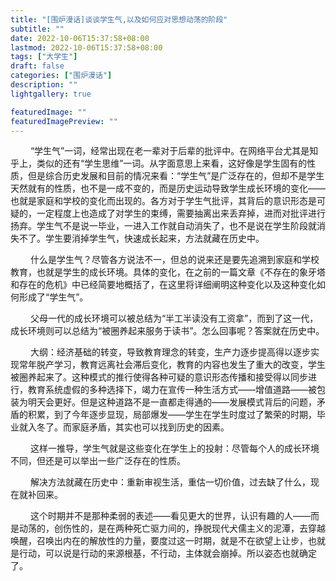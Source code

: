 ```yaml
---
title: "[围炉漫话]谈谈学生气,以及如何应对思想动荡的阶段"
subtitle: ""
date: 2022-10-06T15:37:58+08:00
lastmod: 2022-10-06T15:37:58+08:00
tags: ["大学生"]
draft: false
categories: ["围炉漫话"]
description: ""
lightgallery: true

featuredImage: ""
featuredImagePreview: ""
---
```


&emsp; &emsp;“学生气”一词，经常出现在老一辈对于后辈的批评中。在网络平台尤其是知乎上，类似的还有“学生思维”一词。从字面意思上来看，这好像是学生固有的性质，但是综合历史发展和目前的情况来看：“学生气”是广泛存在的，但却不是学生天然就有的性质，也不是一成不变的，而是历史运动导致学生成长环境的变化——也就是家庭和学校的变化而出现的。各方对于学生气批评，其背后的意识形态是可疑的，一定程度上也造成了对学生的束缚，需要抽离出来丢弃掉，进而对批评进行扬弃。学生气不是说一毕业，一进入工作就自动消失了，也不是说在学生阶段就消失不了。学生要消掉学生气，快速成长起来，方法就藏在历史中。

&emsp; &emsp;什么是学生气？尽管各方说法不一，但总的说来还是要先追溯到家庭和学校教育，也就是学生的成长环境。具体的变化，在之前的一篇文章《不存在的象牙塔和存在的危机》中已经简要地概括了，在这里将详细阐明这种变化以及这种变化如何形成了“学生气”。

&emsp; &emsp;父母一代的成长环境可以被总结为“半工半读没有工资拿”，而到了这一代，成长环境则可以总结为“被圈养起来服务于读书”。怎么回事呢？答案就在历史中。

&emsp; &emsp;大纲：经济基础的转变，导致教育理念的转变，生产力逐步提高得以逐步实现常年脱产学习，教育远离社会滞后变化，教育的内容也发生了重大的改变，学生被圈养起来了。这种模式的推行使得各种可疑的意识形态传播和接受得以同步进行，教育系统虚假的多种选择下，竭力在宣传一种生活方式——增值道路——被包装为明天会更好。但是这种道路不是一直都走得通的——发展模式背后的问题，矛盾的积累，到了今年逐步显现，局部爆发——学生在学生时度过了繁荣的时期，毕业就入冬了。而家庭矛盾，其实也可以找到历史的因素。

&emsp; &emsp;这样一推导，学生气就是这些变化在学生上的投射：尽管每个人的成长环境不同，但还是可以举出一些广泛存在的性质。

&emsp; &emsp;解决方法就藏在历史中：重新审视生活，重估一切价值，过去缺了什么，现在就补回来。

&emsp; &emsp;这个时期并不是那种柔弱的表述——看见更大的世界，认识有趣的人——而是动荡的，创伤性的，是在两种死亡驱力间的，挣脱现代犬儒主义的泥潭，去穿越唤醒，召唤出内在的解放性的力量，要度过这一时期，就是不在欲望上让步，也就是行动，可以说是行动的来源根基，不行动，主体就会崩掉。所以姿态也就确定了。



